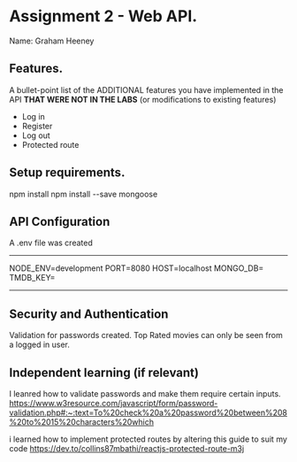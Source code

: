 # Assignment 2 - Web API.

Name: Graham Heeney

## Features.

A bullet-point list of the ADDITIONAL features you have implemented in the API **THAT WERE NOT IN THE LABS** (or modifications to existing features)
 
 + Log in 
 + Register 
 + Log out  
 + Protected route

## Setup requirements.

npm install
npm install --save mongoose

## API Configuration

A .env file was created

______________________
NODE_ENV=development
PORT=8080
HOST=localhost
MONGO_DB=
TMDB_KEY=

______________________



## Security and Authentication


Validation for passwords created. Top Rated movies can only be seen from a logged in user.


## Independent learning (if relevant)

I leanred how to validate passwords and make them require certain inputs.
https://www.w3resource.com/javascript/form/password-validation.php#:~:text=To%20check%20a%20password%20between%208%20to%2015%20characters%20which

i learned how to implement protected routes by altering this guide to suit my code
https://dev.to/collins87mbathi/reactjs-protected-route-m3j